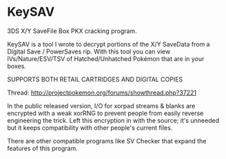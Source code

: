 KeySAV
======

3DS X/Y SaveFile Box PKX cracking program.

KeySAV is a tool I wrote to decrypt portions of the X/Y SaveData from a Digital Save / PowerSaves rip. 
With this tool you can view IVs/Nature/ESV/TSV of Hatched/Unhatched Pokémon that are in your boxes.

SUPPORTS BOTH RETAIL CARTRIDGES AND DIGITAL COPIES

Thread:
http://projectpokemon.org/forums/showthread.php?37221

In the public released version, I/O for xorpad streams & blanks are encrypted with a weak xorRNG to prevent people from easily reverse engineering the trick. Left this encryption in with the source; it's unneeded but it keeps compatibility with other people's current files.

There are other compatible programs like SV Checker that expand the features of this program.
